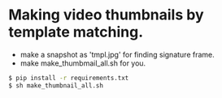 # Making video thumbnails by template matching.

* make a snapshot as 'tmpl.jpg' for finding signature frame.
* make make_thumbmail_all.sh for you.

```bash
$ pip install -r requirements.txt
$ sh make_thumbnail_all.sh
```
